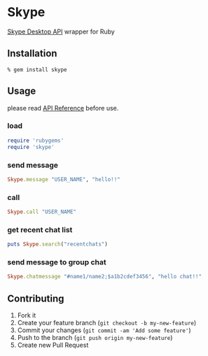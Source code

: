 Skype
=====
[Skype Desktop API](http://dev.skype.com/desktop-api-reference) wrapper for Ruby


Installation
------------

    % gem install skype


Usage
-----
please read [API Reference](http://dev.skype.com/desktop-api-reference) before use.

### load
```ruby
require 'rubygems'
require 'skype'
```

### send message
```ruby
Skype.message "USER_NAME", "hello!!"
```

### call
```ruby
Skype.call "USER_NAME"
```

### get recent chat list
```ruby
puts Skype.search("recentchats")
```

### send message to group chat
```ruby
Skype.chatmessage "#name1/name2;$a1b2cdef3456", "hello chat!!"
```


Contributing
------------
1. Fork it
2. Create your feature branch (`git checkout -b my-new-feature`)
3. Commit your changes (`git commit -am 'Add some feature'`)
4. Push to the branch (`git push origin my-new-feature`)
5. Create new Pull Request
